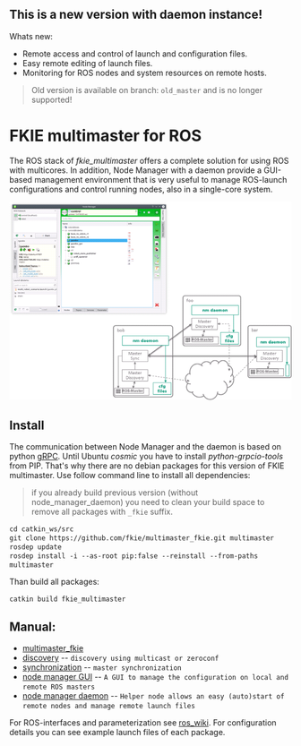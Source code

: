 ## This is a new version with daemon instance!

Whats new:

 * Remote access and control of launch and configuration files.
 * Easy remote editing of launch files.
 * Monitoring for ROS nodes and system resources on remote hosts.

> Old version is available on branch: `old_master` and is no longer supported!

# FKIE multimaster for ROS

The ROS stack of *fkie_multimaster* offers a complete solution for using ROS with multicores.
In addition, Node Manager with a daemon provide a GUI-based management environment that is very useful to manage ROS-launch configurations and control running nodes, also in a single-core system.

![multimaster overview](multimaster_overview.png)

## Install

The communication between Node Manager and the daemon is based on python [gRPC](https://grpc.io/). Until Ubuntu *cosmic* you have to install *python-grpcio-tools* from PIP. That's why there are no debian packages for this version of FKIE multimaster. Use follow command line to install all dependencies:

> if you already build previous version (without node_manager_daemon) you need to clean your build space to remove all packages with `_fkie` suffix.

```
cd catkin_ws/src
git clone https://github.com/fkie/multimaster_fkie.git multimaster
rosdep update
rosdep install -i --as-root pip:false --reinstall --from-paths multimaster
```

Than build all packages:
```
catkin build fkie_multimaster
```

## Manual:

* [multimaster_fkie](http://fkie.github.io/multimaster_fkie)
* [discovery](http://fkie.github.io/multimaster_fkie/master_discovery.html) -- `discovery using multicast or zeroconf`
* [synchronization](http://fkie.github.io/multimaster_fkie/master_sync.html) -- `master synchronization`
* [node manager GUI](http://fkie.github.io/multimaster_fkie/node_manager.html) -- `A GUI to manage the configuration on local and remote ROS masters`
* [node manager daemon](http://fkie.github.io/multimaster_fkie/node_manager_daemon.html) -- `Helper node allows an easy (auto)start of remote nodes and manage remote launch files`

For ROS-interfaces and parameterization see [ros_wiki](http://www.ros.org/wiki/multimaster_fkie). For configuration details you can see example launch files of each package.

